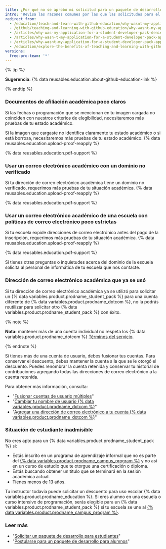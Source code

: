 ```yaml
---
title: ¿Por qué no se aprobó mi solicitud para un paquete de desarrollo para estudiantes?
intro: 'Revisa las razones comunes por las que las solicitudes para el {% data variables.product.prodname_student_pack %} no se aprueban y lee las sugerencias para volver a solicitarlo con éxito.'
redirect_from:
  - /education/teach-and-learn-with-github-education/why-wasnt-my-application-for-a-student-developer-pack-approved
  - /github/teaching-and-learning-with-github-education/why-wasnt-my-application-for-a-student-developer-pack-approved
  - /articles/why-was-my-application-for-a-student-developer-pack-denied/
  - /articles/why-wasn-t-my-application-for-a-student-developer-pack-approved
  - /articles/why-wasnt-my-application-for-a-student-developer-pack-approved
  - /education/explore-the-benefits-of-teaching-and-learning-with-github-education/why-wasnt-my-application-for-a-student-developer-pack-approved
versions:
  free-pro-team: '*'
---
```


{% tip %}

**Sugerencia:** {% data reusables.education.about-github-education-link %}

{% endtip %}

### Documentos de afiliación académica poco claros

Si las fechas o programación que se mencionan en tu imagen cargada no coinciden con nuestros criterios de elegibilidad, necesitaremos más pruebas de tu estado académico.

Si la imagen que cargaste no identifica claramente tu estado académico o si está borrosa, necesitaremos más pruebas de tu estado académico. {% data reusables.education.upload-proof-reapply %}

{% data reusables.education.pdf-support %}

### Usar un correo electrónico académico con un dominio no verificado

Si tu dirección de correo electrónico académica tiene un dominio no verificado, requerimos más pruebas de tu situación académica. {% data reusables.education.upload-proof-reapply %}

{% data reusables.education.pdf-support %}

### Usar un correo electrónico académico de una escuela con políticas de correo electrónico poco estrictas

Si tu escuela expide direcciones de correo electrónico antes del pago de la inscripción, requerimos más pruebas de tu situación académica. {% data reusables.education.upload-proof-reapply %}

{% data reusables.education.pdf-support %}

Si tienes otras preguntas o inquietudes acerca del dominio de la escuela solicita al personal de informática de tu escuela que nos contacte.

### Dirección de correo electrónico académica que ya se usó

Si tu dirección de correo electrónico académica ya se utilizó para solicitar un {% data variables.product.prodname_student_pack %} para una cuenta diferente de {% data variables.product.prodname_dotcom %}, no la podrás reutilizar para solicitar otro {% data variables.product.prodname_student_pack %} con éxito.

{% note %}

**Nota:** mantener más de una cuenta individual no respeta los {% data variables.product.prodname_dotcom %} [Términos del servicio](/articles/github-terms-of-service/#3-account-requirements).

{% endnote %}

Si tienes más de una cuenta de usuario, debes fusionar tus cuentas. Para conservar el descuento, debes mantener la cuenta a la que se le otorgó el descuento. Puedes renombrar la cuenta retenida y conservar tu historial de contribuciones agregando todas las direcciones de correo electrónico a la cuenta retenida.

Para obtener más información, consulta:
- "[Fusionar cuentas de usuario múltiples](/articles/merging-multiple-user-accounts)"
- "[Cambiar tu nombre de usuario {% data variables.product.prodname_dotcom %}](/articles/changing-your-github-username)"
- "[Agregar una dirección de correo electrónico a tu cuenta {% data variables.product.prodname_dotcom %}](/articles/adding-an-email-address-to-your-github-account)"

### Situación de estudiante inadmisible

No eres apto para un {% data variables.product.prodname_student_pack %} si:
- Estás inscrito en un programa de aprendizaje informal que no es parte del [{% data variables.product.prodname_campus_program %}](https://education.github.com/schools) y no así en un curso de estudio que te otorgue una certificación o diploma.
- Estás buscando obtener un título que se terminará en la sesión académica actual.
- Tienes menos de 13 años.

Tu instructor todavía puede solicitar un descuento para uso escolar {% data variables.product.prodname_education %}. Si eres alumno en una escuela o curso intensivo de programación, serás elegible para un {% data variables.product.prodname_student_pack %} si tu escuela se une al [{% data variables.product.prodname_campus_program %}](https://education.github.com/schools).

### Leer más

- "[Solicitar un paquete de desarrollo para estudiantes](/articles/applying-for-a-student-developer-pack)"
- "[Postularse para un paquete de desarrollo para alumnos](/education/explore-the-benefits-of-teaching-and-learning-with-github-education/apply-for-a-student-developer-pack)"
